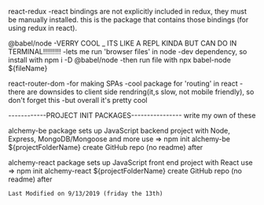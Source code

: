 react-redux
  -react bindings are not explicitly included in redux, they must be manually  installed. this is the package that contains those bindings (for using    redux in react).

@babel/node
  -VERRY COOL _ ITS LIKE A REPL KINDA BUT CAN DO IN TERMINAL!!!!!!!!!
  -lets me run 'browser files' in node
  -dev dependency, so install with npm i -D @babel/node
  -then run file with npx babel-node ${fileName}

react-router-dom
  -for making SPAs
  -cool package for 'routing' in react
  -there are downsides to client side rendring(it,s slow, not mobile friendly), so don't forget this
  -but overall it's pretty cool

------------PROJECT INIT PACKAGES---------------- write my own of these

  alchemy-be
    package sets up JavaScript backend project with Node, Express, MongoDB/Mongoose and more
    use => npm init alchemy-be ${projectFolderName}
    create GitHub repo (no readme) after
  
  alchemy-react
    package sets up JavaScript front end project with React
    use => npm init alchemy-react ${projectFolderName}
    create GitHub repo (no readme) after

    Last Modified on 9/13/2019 (friday the 13th)